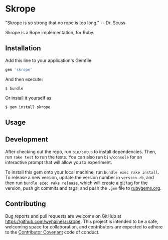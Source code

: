 # Skrope

"Skrope is so strong that no rope is too long."
  -- Dr. Seuss

Skrope is a Rope implementation, for Ruby.

## Installation

Add this line to your application's Gemfile:

```ruby
gem 'skrope'
```

And then execute:

    $ bundle

Or install it yourself as:

    $ gem install skrope

## Usage



## Development

After checking out the repo, run `bin/setup` to install dependencies. Then, run `rake test` to run the tests. You can also run `bin/console` for an interactive prompt that will allow you to experiment.

To install this gem onto your local machine, run `bundle exec rake install`. To release a new version, update the version number in `version.rb`, and then run `bundle exec rake release`, which will create a git tag for the version, push git commits and tags, and push the `.gem` file to [rubygems.org](https://rubygems.org).

## Contributing

Bug reports and pull requests are welcome on GitHub at https://github.com/wyhaines/skrope. This project is intended to be a safe, welcoming space for collaboration, and contributors are expected to adhere to the [Contributor Covenant](http://contributor-covenant.org) code of conduct.

